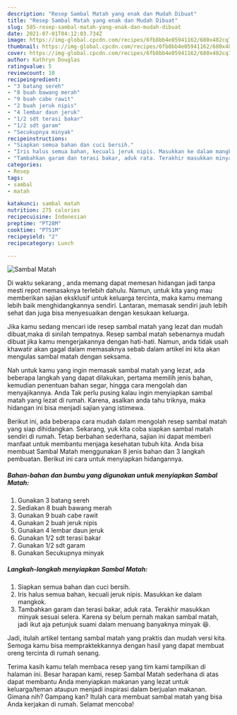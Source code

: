 ```yaml
---
description: "Resep Sambal Matah yang enak dan Mudah Dibuat"
title: "Resep Sambal Matah yang enak dan Mudah Dibuat"
slug: 585-resep-sambal-matah-yang-enak-dan-mudah-dibuat
date: 2021-07-01T04:12:03.734Z
image: https://img-global.cpcdn.com/recipes/6fb8bb4e05941162/680x482cq70/sambal-matah-foto-resep-utama.jpg
thumbnail: https://img-global.cpcdn.com/recipes/6fb8bb4e05941162/680x482cq70/sambal-matah-foto-resep-utama.jpg
cover: https://img-global.cpcdn.com/recipes/6fb8bb4e05941162/680x482cq70/sambal-matah-foto-resep-utama.jpg
author: Kathryn Douglas
ratingvalue: 5
reviewcount: 10
recipeingredient:
- "3 batang sereh"
- "8 buah bawang merah"
- "9 buah cabe rawit"
- "2 buah jeruk nipis"
- "4 lembar daun jeruk"
- "1/2 sdt terasi bakar"
- "1/2 sdt garam"
- "Secukupnya minyak"
recipeinstructions:
- "Siapkan semua bahan dan cuci bersih."
- "Iris halus semua bahan, kecuali jeruk nipis. Masukkan ke dalam mangkok."
- "Tambahkan garam dan terasi bakar, aduk rata. Terakhir masukkan minyak sesuai selera. Karena sy belum pernah makan sambal matah, jadi ikut aja petunjuk suami dalam menuang banyaknya minyak 😆."
categories:
- Resep
tags:
- sambal
- matah

katakunci: sambal matah 
nutrition: 275 calories
recipecuisine: Indonesian
preptime: "PT28M"
cooktime: "PT51M"
recipeyield: "2"
recipecategory: Lunch

---
```



![Sambal Matah](https://img-global.cpcdn.com/recipes/6fb8bb4e05941162/680x482cq70/sambal-matah-foto-resep-utama.jpg)

Di waktu  sekarang , anda memang dapat memesan hidangan jadi tanpa mesti repot memasaknya terlebih dahulu. Namun, untuk kita yang mau memberikan sajian eksklusif untuk keluarga tercinta, maka kamu memang lebih baik menghidangkannya sendiri. Lantaran, memasak sendiri jauh lebih sehat dan juga bisa menyesuaikan dengan kesukaan keluarga.

Jika kamu sedang mencari ide resep sambal matah yang lezat dan mudah dibuat,maka di sinilah tempatnya. Resep sambal matah  sebenarnya mudah dibuat jika kamu mengerjakannya dengan hati-hati. Namun, anda tidak usah khawatir akan gagal dalam memasaknya 
sebab dalam artikel ini kita akan mengulas sambal matah dengan seksama.  



Nah untuk kamu yang ingin memasak sambal matah yang lezat, ada beberapa langkah yang dapat dilakukan, pertama memilih jenis bahan, kemudian penentuan bahan segar, hingga cara mengolah dan menyajikannya. Anda Tak perlu pusing kalau ingin menyiapkan sambal matah yang lezat di rumah. Karena, asalkan anda  tahu triknya, maka hidangan ini bisa menjadi sajian yang istimewa.

Berikut ini, ada beberapa cara mudah dalam mengolah resep sambal matah yang siap dihidangkan. Sekarang, yuk kita coba siapkan sambal matah sendiri di rumah. Tetap berbahan sederhana, sajian ini dapat memberi manfaat untuk membantu menjaga kesehatan tubuh kita. Anda bisa membuat Sambal Matah menggunakan 8 jenis bahan dan 3 langkah pembuatan. Berikut ini cara untuk menyiapkan hidangannya.

<!--inarticleads1-->

##### Bahan-bahan dan bumbu yang digunakan untuk menyiapkan Sambal Matah:

1. Gunakan 3 batang sereh
1. Sediakan 8 buah bawang merah
1. Gunakan 9 buah cabe rawit
1. Gunakan 2 buah jeruk nipis
1. Gunakan 4 lembar daun jeruk
1. Gunakan 1/2 sdt terasi bakar
1. Gunakan 1/2 sdt garam
1. Gunakan Secukupnya minyak




<!--inarticleads2-->

##### Langkah-langkah menyiapkan Sambal Matah:

1. Siapkan semua bahan dan cuci bersih.
1. Iris halus semua bahan, kecuali jeruk nipis. Masukkan ke dalam mangkok.
1. Tambahkan garam dan terasi bakar, aduk rata. Terakhir masukkan minyak sesuai selera. Karena sy belum pernah makan sambal matah, jadi ikut aja petunjuk suami dalam menuang banyaknya minyak 😆.




Jadi, itulah artikel tentang  sambal matah  yang praktis dan mudah versi kita. Semoga kamu bisa mempraktekkannya dengan hasil yang dapat membuat oreng tercinta di rumah senang. 

Terima kasih kamu telah membaca resep yang tim kami tampilkan di halaman ini. Besar harapan kami, resep  Sambal Matah sederhana di atas dapat membantu Anda menyiapkan makanan yang lezat untuk keluarga/teman ataupun menjadi inspirasi dalam berjualan makanan. Gimana nih? Gampang kan? Itulah cara membuat sambal matah yang bisa Anda kerjakan di rumah. Selamat mencoba!

